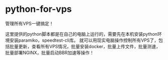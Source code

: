 # python-for-vps
管理所有VPS一键搞定！

这里提供的python脚本都是在自己的电脑上运行的，需要先在本机安装python环境安装paramiko，speedtest-cli库。
就可以用现实电脑操作控制所有VPS了，包括批量更新，查看所有VPS情况，批量安装docker，批量上传文件，批量测速，批量部署NGINX，批量启动BBR加速等操作！






